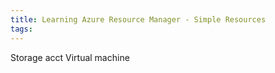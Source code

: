 ```yaml
---
title: Learning Azure Resource Manager - Simple Resources
tags:
---
```


Storage acct
Virtual machine